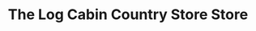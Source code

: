 ---
title: "The Log Cabin Country Store Store"
url: /akron/the-log-cabin-country-store-store/
shop: convenience
---